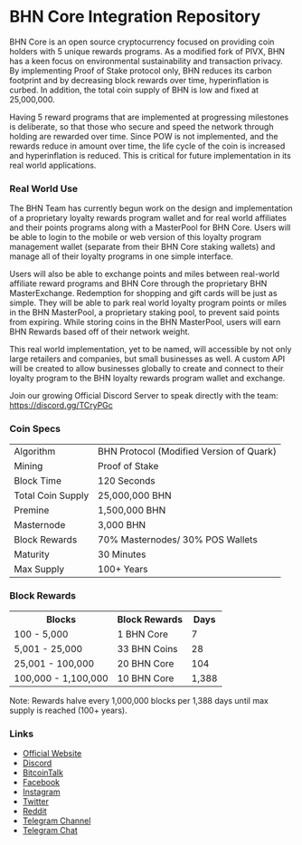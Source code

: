 BHN Core Integration Repository
=====================================

BHN Core is an open source cryptocurrency focused on providing coin holders with 5 unique rewards programs. As a modified fork of PIVX, BHN has a keen focus on environmental sustainability and transaction privacy. By implementing Proof of Stake protocol only, BHN reduces its carbon footprint and by decreasing block rewards over time, hyperinflation is curbed. In addition, the total coin supply of BHN is low and fixed at 25,000,000.

Having 5 reward programs that are implemented at progressing milestones is deliberate, so that those who secure and speed the network through holding are rewarded over time. Since POW is not implemented, and the rewards reduce in amount over time, the life cycle of the coin is increased and hyperinflation is reduced. This is critical for future implementation in its real world applications.

### Real World Use
The BHN Team has currently begun work on the design and implementation of a proprietary loyalty rewards program wallet and for real world affiliates and their points programs along with a MasterPool for BHN Core. Users will be able to login to the mobile or web version of this loyalty program management wallet (separate from their BHN Core staking wallets) and manage all of their loyalty programs in one simple interface. 

Users will also be able to exchange points and miles between real-world affiliate reward programs and BHN Core through the proprietary BHN MasterExchange. Redemption for shopping and gift cards will be just as simple. They will be able to park real world loyalty program points or miles in the BHN MasterPool, a proprietary staking pool, to prevent said points from expiring. While storing coins in the BHN MasterPool, users will earn BHN Rewards based off of their network weight. 

This real world implementation, yet to be named, will accessible by not only large retailers and companies, but small businesses as well. A custom API will be created to allow businesses globally to create and connect to their loyalty program to the BHN loyalty rewards program wallet and exchange.

Join our growing Official Discord Server to speak directly with the team: https://discord.gg/TCryPGc

### Coin Specs
<table>
<tr><td>Algorithm</td><td>BHN Protocol (Modified Version of Quark)</td></tr>
<tr><td>Mining</td><td>Proof of Stake</td></tr>
<tr><td>Block Time</td><td>120 Seconds</td></tr>
<tr><td>Total Coin Supply</td><td>25,000,000 BHN</td></tr>
<tr><td>Premine</td><td>1,500,000 BHN</td></tr>
<tr><td>Masternode</td><td>3,000 BHN</td></tr>
<tr><td>Block Rewards</td><td>70% Masternodes/ 30% POS Wallets</td></tr>
<tr><td>Maturity</td><td>30 Minutes</td></tr>
<tr><td>Max Supply</td><td>100+ Years</td></tr>

</table>

### Block Rewards

<table>
<th>Blocks</th><th>Block Rewards</th><th>Days</th>
<tr><td>100 - 5,000</td><td>1 BHN Core</td><td>7</td></tr>
<tr><td>5,001 - 25,000</td><td>33 BHN Coins</td><td>28</td></tr>
<tr><td>25,001 - 100,000</td><td>20 BHN Core</td><td>104</td></tr>
<tr><td>100,000 - 1,100,000</td><td>10 BHN Core</td><td>1,388</td></tr>
</table>

Note: Rewards halve every 1,000,000 blocks per 1,388 days until max supply is reached (100+ years).

### Links
- [Official Website](https://www.beherocoin.io) 
- [Discord](https://discord.gg/TCryPGc)
- [BitcoinTalk](https://bitcointalk.org/index.php?topic=2976500.0)
- [Facebook](https://facebook.com/bhncoreofficial)
- [Instagram](https://instagram.com/bhncore)
- [Twitter](https://twitter.com/bhncoreofficial)
- [Reddit](https://www.reddit.com/r/BhnCore/)
- [Telegram Channel](https://t.me/bhncore)
- [Telegram Chat](https://t.me/bhncorechat)
